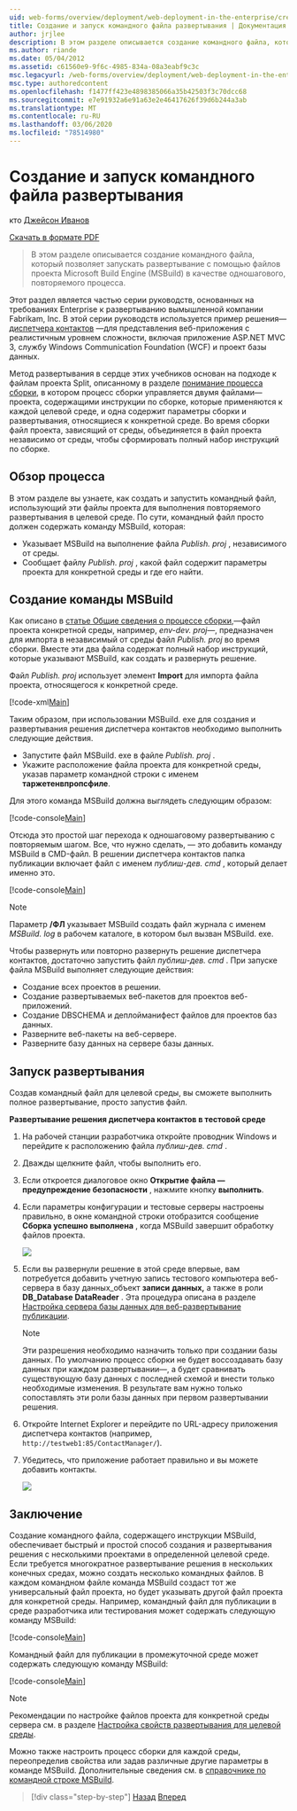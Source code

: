 ```yaml
---
uid: web-forms/overview/deployment/web-deployment-in-the-enterprise/creating-and-running-a-deployment-command-file
title: Создание и запуск командного файла развертывания | Документация Майкрософт
author: jrjlee
description: В этом разделе описывается создание командного файла, который позволит запустить развертывание с помощью файлов проекта Microsoft Build Engine (MSBuild) в виде одного шага, Re...
ms.author: riande
ms.date: 05/04/2012
ms.assetid: c61560e9-9f6c-4985-834a-08a3eabf9c3c
msc.legacyurl: /web-forms/overview/deployment/web-deployment-in-the-enterprise/creating-and-running-a-deployment-command-file
msc.type: authoredcontent
ms.openlocfilehash: f1477ff423e4898385066a35b42503f3c70dcc68
ms.sourcegitcommit: e7e91932a6e91a63e2e46417626f39d6b244a3ab
ms.translationtype: MT
ms.contentlocale: ru-RU
ms.lasthandoff: 03/06/2020
ms.locfileid: "78514980"
---
```

# <a name="creating-and-running-a-deployment-command-file"></a>Создание и запуск командного файла развертывания

кто [Джейсон Иванов](https://github.com/jrjlee)

[Скачать в формате PDF](https://msdnshared.blob.core.windows.net/media/MSDNBlogsFS/prod.evol.blogs.msdn.com/CommunityServer.Blogs.Components.WeblogFiles/00/00/00/63/56/8130.DeployingWebAppsInEnterpriseScenarios.pdf)

> В этом разделе описывается создание командного файла, который позволяет запускать развертывание с помощью файлов проекта Microsoft Build Engine (MSBuild) в качестве одношагового, повторяемого процесса.

Этот раздел является частью серии руководств, основанных на требованиях Enterprise к развертыванию вымышленной компании Fabrikam, Inc. В этой серии руководств используется пример решения&#x2014; [диспетчера контактов](the-contact-manager-solution.md) &#x2014;для представления веб-приложения с реалистичным уровнем сложности, включая приложение ASP.NET MVC 3, службу Windows Communication Foundation (WCF) и проект базы данных.

Метод развертывания в сердце этих учебников основан на подходе к файлам проекта Split, описанному в разделе [понимание процесса сборки](understanding-the-build-process.md), в котором процесс сборки управляется двумя файлами&#x2014;проекта, содержащими инструкции по сборке, которые применяются к каждой целевой среде, и одна содержит параметры сборки и развертывания, относящиеся к конкретной среде. Во время сборки файл проекта, зависящий от среды, объединяется в файл проекта независимо от среды, чтобы сформировать полный набор инструкций по сборке.

## <a name="process-overview"></a>Обзор процесса

В этом разделе вы узнаете, как создать и запустить командный файл, использующий эти файлы проекта для выполнения повторяемого развертывания в целевой среде. По сути, командный файл просто должен содержать команду MSBuild, которая:

- Указывает MSBuild на выполнение файла *Publish. proj* , независимого от среды.
- Сообщает файлу *Publish. proj* , какой файл содержит параметры проекта для конкретной среды и где его найти.

## <a name="create-an-msbuild-command"></a>Создание команды MSBuild

Как описано в [статье Общие сведения о процессе сборки](understanding-the-build-process.md),&#x2014;файл проекта конкретной среды, например, *env-dev. proj*&#x2014;, предназначен для импорта в независимый от среды файл *Publish. proj* во время сборки. Вместе эти два файла содержат полный набор инструкций, которые указывают MSBuild, как создать и развернуть решение.

Файл *Publish. proj* использует элемент **Import** для импорта файла проекта, относящегося к конкретной среде.

[!code-xml[Main](creating-and-running-a-deployment-command-file/samples/sample1.xml)]

Таким образом, при использовании MSBuild. exe для создания и развертывания решения диспетчера контактов необходимо выполнить следующие действия.

- Запустите файл MSBuild. exe в файле *Publish. proj* .
- Укажите расположение файла проекта для конкретной среды, указав параметр командной строки с именем **таржетенвпропсфиле**.

Для этого команда MSBuild должна выглядеть следующим образом:

[!code-console[Main](creating-and-running-a-deployment-command-file/samples/sample2.cmd)]

Отсюда это простой шаг перехода к одношаговому развертыванию с повторяемым шагом. Все, что нужно сделать, — это добавить команду MSBuild в CMD-файл. В решении диспетчера контактов папка публикации включает файл с именем *публиш-дев. cmd* , который делает именно это.

[!code-console[Main](creating-and-running-a-deployment-command-file/samples/sample3.cmd)]

> [!NOTE]
> Параметр **/ФЛ** указывает MSBuild создать файл журнала с именем *MSBuild. log* в рабочем каталоге, в котором был вызван MSBuild. exe.

Чтобы развернуть или повторно развернуть решение диспетчера контактов, достаточно запустить файл *публиш-дев. cmd* . При запуске файла MSBuild выполняет следующие действия:

- Создание всех проектов в решении.
- Создание развертываемых веб-пакетов для проектов веб-приложений.
- Создание DBSCHEMA и деплойманифест файлов для проектов баз данных.
- Разверните веб-пакеты на веб-сервере.
- Разверните базу данных на сервере базы данных.

## <a name="run-the-deployment"></a>Запуск развертывания

Создав командный файл для целевой среды, вы сможете выполнить полное развертывание, просто запустив файл.

**Развертывание решения диспетчера контактов в тестовой среде**

1. На рабочей станции разработчика откройте проводник Windows и перейдите к расположению файла *публиш-дев. cmd* .
2. Дважды щелкните файл, чтобы выполнить его.
3. Если откроется диалоговое окно **Открытие файла — предупреждение безопасности** , нажмите кнопку **выполнить**.
4. Если параметры конфигурации и тестовые серверы настроены правильно, в окне командной строки отобразится сообщение **Сборка успешно выполнена** , когда MSBuild завершит обработку файлов проекта.

    ![](creating-and-running-a-deployment-command-file/_static/image1.png)
5. Если вы развернули решение в этой среде впервые, вам потребуется добавить учетную запись тестового компьютера веб-сервера в базу данных\_объект **записи** **данных,** а также в роли **DB\_Database DataReader** . Эта процедура описана в разделе [Настройка сервера базы данных для веб-развертывание публикации](../configuring-server-environments-for-web-deployment/configuring-a-database-server-for-web-deploy-publishing.md).

    > [!NOTE]
    > Эти разрешения необходимо назначить только при создании базы данных. По умолчанию процесс сборки не будет воссоздавать базу данных при каждом развертывании&#x2014;, а будет сравнивать существующую базу данных с последней схемой и внести только необходимые изменения. В результате вам нужно только сопоставлять эти роли базы данных при первом развертывании решения.
6. Откройте Internet Explorer и перейдите по URL-адресу приложения диспетчера контактов (например, `http://testweb1:85/ContactManager/`).
7. Убедитесь, что приложение работает правильно и вы можете добавить контакты.

    ![](creating-and-running-a-deployment-command-file/_static/image2.png)

## <a name="conclusion"></a>Заключение

Создание командного файла, содержащего инструкции MSBuild, обеспечивает быстрый и простой способ создания и развертывания решения с несколькими проектами в определенной целевой среде. Если требуется многократное развертывание решения в нескольких конечных средах, можно создать несколько командных файлов. В каждом командном файле команда MSBuild создаст тот же универсальный файл проекта, но будет указывать другой файл проекта для конкретной среды. Например, командный файл для публикации в среде разработчика или тестирования может содержать следующую команду MSBuild:

[!code-console[Main](creating-and-running-a-deployment-command-file/samples/sample4.cmd)]

Командный файл для публикации в промежуточной среде может содержать следующую команду MSBuild:

[!code-console[Main](creating-and-running-a-deployment-command-file/samples/sample5.cmd)]

> [!NOTE]
> Рекомендации по настройке файлов проекта для конкретной среды сервера см. в разделе [Настройка свойств развертывания для целевой среды](../configuring-server-environments-for-web-deployment/configuring-deployment-properties-for-a-target-environment.md).

Можно также настроить процесс сборки для каждой среды, переопределив свойства или задав различные другие параметры в команде MSBuild. Дополнительные сведения см. в [справочнике по командной строке MSBuild](https://msdn.microsoft.com/library/ms164311.aspx).

> [!div class="step-by-step"]
> [Назад](deploying-database-projects.md)
> [Вперед](manually-installing-web-packages.md)
